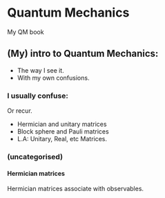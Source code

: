 # Quantum Mechanics
My QM book

## (My) intro to Quantum Mechanics:

* The way I see it.
* With my own confusions.

### I usually confuse:
Or recur.

* Hermician and unitary matrices
* Block sphere and Pauli matrices
* L.A: Unitary, Real, etc Matrices.

### (uncategorised)
#### Hermician matrices
Hermician matrices associate with observables.


